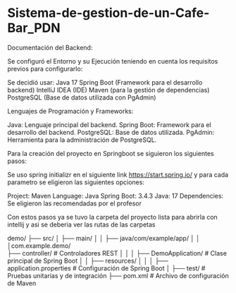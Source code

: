 # Sistema-de-gestion-de-un-Cafe-Bar_PDN

Documentación del Backend:

Se configuró el Entorno y su Ejecución teniendo en cuenta los requisitos previos para configurarlo:

Se decidió usar:
Java 17
Spring Boot (Framework para el desarrollo backend)
IntelliJ IDEA (IDE)
Maven (para la gestión de dependencias)
PostgreSQL (Base de datos utilizada con PgAdmin)

Lenguajes de Programación y Frameworks:

Java: Lenguaje principal del backend.
Spring Boot: Framework para el desarrollo del backend.
PostgreSQL: Base de datos utilizada.
PgAdmin: Herramienta para la administración de PostgreSQL.

Para la creación del proyecto en Springboot se siguieron los siguientes pasos:

Se uso spring initializr en el siguiente link https://start.spring.io/ y para cada parametro se eligieron las siguientes opciones:

Project: Maven
Language: Java
Spring Boot: 3.4.3
Java: 17
Dependencies: Se eligieron las recomendadas por el profesor

Con estos pasos ya se tuvo la carpeta del proyecto lista para abrirla con intellij y asi se deberia ver las rutas de las carpetas

demo/
├── src/
│ ├── main/
│ │ ├── java/com/example/app/
│ │ │com.example.demo/  
 ├── controller/ # Controladores REST
│ │ │ ├── DemoApplication/ # Clase principal de Spring Boot
│ │ ├── resources/
│ │ │ ├── application.properties # Configuración de Spring Boot
│ ├── test/ # Pruebas unitarias y de integración
├── pom.xml # Archivo de configuración de Maven
